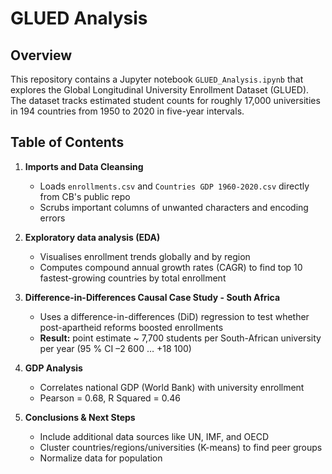 # GLUED Analysis

## Overview

This repository contains a Jupyter notebook `GLUED_Analysis.ipynb` that explores the Global Longitudinal University Enrollment Dataset (GLUED). The dataset tracks estimated student counts for roughly 17,000 universities in 194 countries from 1950 to 2020 in five-year intervals. 
 
## Table of Contents
1. **Imports and Data Cleansing** 
    * Loads `enrollments.csv` and `Countries GDP 1960-2020.csv` directly from CB's public repo
    * Scrubs important columns of unwanted characters and encoding errors
 
2. **Exploratory data analysis (EDA)** 
    * Visualises enrollment trends globally and by region
    * Computes compound annual growth rates (CAGR) to find top 10 fastest-growing countries by total enrollment

3. **Difference-in-Differences Causal Case Study - South Africa** 
    * Uses a difference-in-differences (DiD) regression to test whether post-apartheid reforms boosted enrollments 
    * **Result:** point estimate ~ 7,700 students per South-African university per year (95 % CI –2 600 … +18 100)

4. **GDP Analysis** 
    * Correlates national GDP (World Bank) with university enrollment 
    * Pearson = 0.68, R Squared = 0.46
 
5. **Conclusions & Next Steps** 
    * Include additional data sources like UN, IMF, and OECD
    * Cluster countries/regions/universities (K-means) to find peer groups 
    * Normalize data for population
 